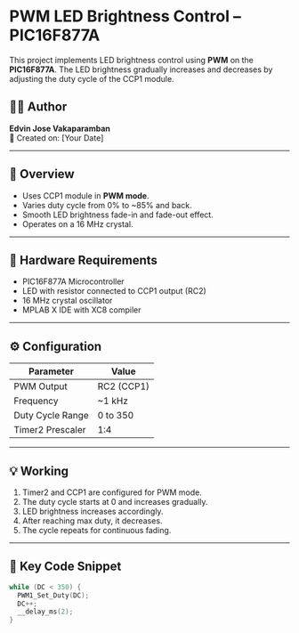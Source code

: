 # PWM LED Brightness Control – PIC16F877A

This project implements LED brightness control using **PWM** on the **PIC16F877A**. The LED brightness gradually increases and decreases by adjusting the duty cycle of the CCP1 module.

## 👨‍💻 Author
**Edvin Jose Vakaparamban**  
📅 Created on: [Your Date]

---

## 🔧 Overview

- Uses CCP1 module in **PWM mode**.
- Varies duty cycle from 0% to ~85% and back.
- Smooth LED brightness fade-in and fade-out effect.
- Operates on a 16 MHz crystal.

---

## 🧰 Hardware Requirements

- PIC16F877A Microcontroller
- LED with resistor connected to CCP1 output (RC2)
- 16 MHz crystal oscillator
- MPLAB X IDE with XC8 compiler

---

## ⚙️ Configuration

| Parameter         | Value      |
|------------------|------------|
| PWM Output       | RC2 (CCP1) |
| Frequency        | ~1 kHz     |
| Duty Cycle Range | 0 to 350   |
| Timer2 Prescaler | 1:4        |

---

## 💡 Working

1. Timer2 and CCP1 are configured for PWM mode.
2. The duty cycle starts at 0 and increases gradually.
3. LED brightness increases accordingly.
4. After reaching max duty, it decreases.
5. The cycle repeats for continuous fading.

---

## 🧠 Key Code Snippet

```c
while (DC < 350) {
  PWM1_Set_Duty(DC);
  DC++;
  __delay_ms(2);
}
